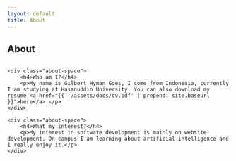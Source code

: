 ```yaml
---
layout: default
title: About
---
```


<div class="post">
	<h2 class="pageTitle">About</h2>
  	<img src="{{ '/assets/img/profile.png' | prepend: site.baseurl }}" alt="">

	<div class="about-space">
		<h4>Who am I?</h4>
		<p>My name is Gilbert Hyman Goes, I come from Indonesia, currently I am studying at Hasanuddin University. You can also download my resume <a href="{{ '/assets/docs/cv.pdf' | prepend: site.baseurl }}">here</a>.</p>
	</div>

	<div class="about-space">
		<h4>What my interest?</h4>
		<p>My interest in software development is mainly on website development. On campus I am learning about artificial intelligence and I really enjoy it.</p>
  	</div>
</div>
